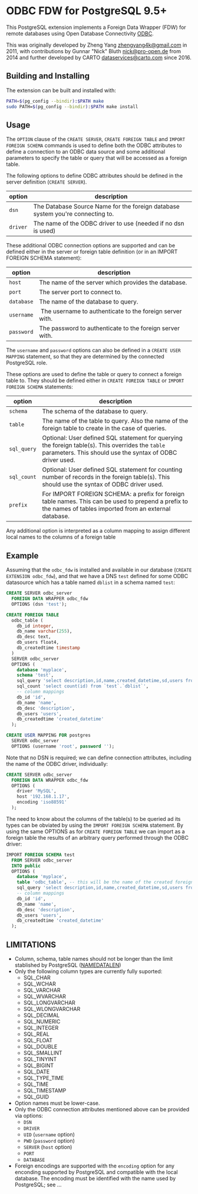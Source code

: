 ODBC FDW for PostgreSQL 9.5+
============================

This PostgreSQL extension implements a Foreign Data Wrapper (FDW) for
remote databases using Open Database Connectivity [ODBC](http://msdn.microsoft.com/en-us/library/ms714562(v=VS.85).aspx).

This was originally developed by Zheng Yang <zhengyang4k@gmail.com> in 2011,
with contributions by Gunnar "Nick" Bluth <nick@pro-open.de> from 2014
and further developed by CARTO <dataservices@carto.com> since 2016.

Building and Installing
-----------------------

The extension can be built and installed with:

```sh
PATH=$(pg_config --bindir):$PATH make
sudo PATH=$(pg_config --bindir):$PATH make install
```

Usage
-----

The `OPTION` clause of the `CREATE SERVER`, `CREATE FOREIGN TABLE`
and  `IMPORT FOREIGN SCHEMA` commands is used to define both
the ODBC attributes to define a connection to an ODBC data source
and some additional parameters to specify the table or query that
will be accessed as a foreign table.

The following options to define ODBC attributes should be defined in
the server definition (`CREATE SERVER`).

option   | description
-------- | -----------
`dsn`    | The Database Source Name for the foreign database system you're connecting to.
`driver` | The name of the ODBC driver to use (needed if no dsn is used)

These additional ODBC connection options are supported and can be defined
either in the server or foreign table definition (or in an IMPORT FOREIGN SCHEMA statement):

option     | description
---------- | -----------
`host`     | The name of the server which provides the database.
`port`     | The server port to connect to.
`database` | The name of the database to query.
`username` | The username to authenticate to the foreign server with.
`password` | The password to authenticate to the foreign server with.

The `username` and `password` options can also be defined
in a `CREATE USER MAPPING` statement, so that they are determined by
the connected PostgreSQL role.

These options are used to define the table or query to connect a
foreign table to. They should be defined either in `CREATE FOREIGN TABLE`
or `IMPORT FOREIGN SCHEMA` statements:

option     | description
---------- | -----------
`schema`   | The schema of the database to query.
`table`    | The name of the table to query. Also the name of the foreign table to create in the case of queries.
`sql_query`| Optional: User defined SQL statement for querying the foreign table(s). This overrides the `table` parameters. This should use the syntax of ODBC driver used.
`sql_count`| Optional: User defined SQL statement for counting number of records in the foreign table(s). This should use the syntax of ODBC driver used.
`prefix`   | For IMPORT FOREIGN SCHEMA: a prefix for foreign table names. This can be used to prepend a prefix to the names of tables imported from an external database.

Any additional option is interpreted as a column mapping to assign different local names to the columns of a foreign table

Example
-------

Assuming that the `odbc_fdw` is installed and available
in our database (`CREATE EXTENSION odbc_fdw`), and that
we have a DNS `test` defined for some ODBC datasource which
has a table named `dblist` in a schema named `test`:

```sql
CREATE SERVER odbc_server
  FOREIGN DATA WRAPPER odbc_fdw
  OPTIONS (dsn 'test');

CREATE FOREIGN TABLE
  odbc_table (
    db_id integer,
    db_name varchar(255),
    db_desc text,
    db_users float4,
    db_createdtime timestamp
  )
  SERVER odbc_server
  OPTIONS (
    database 'myplace',
    schema 'test',
    sql_query 'select description,id,name,created_datetime,sd,users from `test`.`dblist`',
    sql_count 'select count(id) from `test`.`dblist`',
    -- column mappings
    db_id 'id',
    db_name 'name',
    db_desc 'description',
    db_users 'users',
    db_createdtime 'created_datetime'
  );

CREATE USER MAPPING FOR postgres
  SERVER odbc_server
  OPTIONS (username 'root', password '');
```

Note that no DSN is required; we can define connection attributes,
including the name of the ODBC driver, individually:

```sql
CREATE SERVER odbc_server
  FOREIGN DATA WRAPPER odbc_fdw
  OPTIONS (
    driver 'MySQL',
	host '192.168.1.17',
	encoding 'iso88591'
  );
```

The need to know about the columns of the table(s) to be queried
ad its types can be obviated by using the `IMPORT FOREIGN SCHEMA`
statement. By using the same OPTIONS as for `CREATE FOREIGN TABLE`
we can import as a foreign table the results of an arbitrary
query performed through the ODBC driver:

```sql
IMPORT FOREIGN SCHEMA test
  FROM SERVER odbc_server
  INTO public
  OPTIONS (
    database 'myplace',
    table 'odbc_table', -- this will be the name of the created foreign table
    sql_query 'select description,id,name,created_datetime,sd,users from `test`.`dblist`'
    -- column mappings
    db_id 'id',
    db_name 'name',
    db_desc 'description',
    db_users 'users',
    db_createdtime 'created_datetime'
  );
```

LIMITATIONS
-----------

* Column, schema, table names should not be longer than the limit stablished by
  PostgreSQL ([NAMEDATALEN](https://www.postgresql.org/docs/9.5/static/sql-syntax-lexical.html#SQL-SYNTAX-IDENTIFIERS))
* Only the following column types are currently fully suported:
  - SQL_CHAR
  - SQL_WCHAR
  - SQL_VARCHAR
  - SQL_WVARCHAR
  - SQL_LONGVARCHAR
  - SQL_WLONGVARCHAR
  - SQL_DECIMAL
  - SQL_NUMERIC
  - SQL_INTEGER
  - SQL_REAL
  - SQL_FLOAT
  - SQL_DOUBLE
  - SQL_SMALLINT
  - SQL_TINYINT
  - SQL_BIGINT
  - SQL_DATE
  - SQL_TYPE_TIME
  - SQL_TIME
  - SQL_TIMESTAMP
  - SQL_GUID
* Option names must be lower-case.
* Only the ODBC connection attributes mentioned above can be provided via options:
  - `DSN`
  - `DRIVER`
  - `UID` (`username` option)
  - `PWD` (`password` option)
  - `SERVER` (`host` option)
  - `PORT`
  - `DATABASE`
* Foreign encodings are supported with the  `encoding` option
  for any enconding supported by PostgreSQL and compatible with the
  local database. The encoding must be identified with the
  name used by PostgreSQL; see ...

